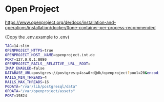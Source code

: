 # Open Project

https://www.openproject.org/de/docs/installation-and-operations/installation/docker/#one-container-per-process-recommended

(Copy the .env.example to .env)
```bash
TAG=14-slim
OPENPROJECT_HTTPS=true
OPENPROJECT_HOST__NAME=openproject.int.de
PORT=127.0.0.1:8080
OPENPROJECT_RAILS__RELATIVE__URL__ROOT=
IMAP_ENABLED=false
DATABASE_URL=postgres://postgres:p4ssw0rd@db/openproject?pool=20&encoding=unicode&reconnect=true
RAILS_MIN_THREADS=4
RAILS_MAX_THREADS=16
PGDATA="/var/lib/postgresql/data"
OPDATA="/var/openproject/assets"
PORT=19824
```
